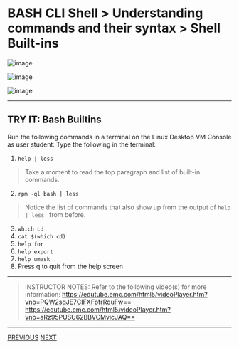 # BASH CLI Shell > Understanding commands and their syntax > Shell Built-ins

![image](https://user-images.githubusercontent.com/36435980/149014357-15ae8291-c482-4140-b932-c00e38c609cd.png)

![image](https://user-images.githubusercontent.com/36435980/149014410-2baf5f15-fd5c-4af8-b90b-699a849a0a5d.png)

![image](https://user-images.githubusercontent.com/36435980/148658370-75f3de15-ecea-4a40-84a9-65ac0bde9089.png)

*****
## TRY IT: Bash Builtins
Run the following commands in a terminal on the Linux Desktop VM Console as user student:
Type the following in the terminal:
1. `help | less `
  > Take a moment to read the top paragraph and list of built-in commands.
2. `rpm -ql bash | less `
  > Notice the list of commands that also show up from the output of `help | less ` from before.
3. `which cd `
4. `cat $(which cd) `
5. `help for `
6. `help export `
7. `help umask `
8. Press q to quit from the help screen
*****

> INSTRUCTOR NOTES:
> Refer to the following video(s) for more information: 
>  https://edutube.emc.com/html5/videoPlayer.htm?vno=PQW2sqJE7CIFXFpfrRquFw==
> https://edutube.emc.com/html5/videoPlayer.htm?vno=aRz95PUSU62BBVCMvicJAQ==
>  

*****

[PREVIOUS](./topic_2.md)     [NEXT](./topic_4.md)
